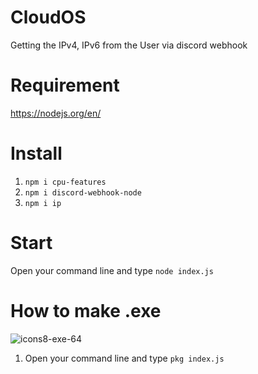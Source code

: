 # CloudOS
Getting the IPv4, IPv6 from the User via discord webhook

# Requirement
https://nodejs.org/en/

# Install
1. `npm i cpu-features`
2. `npm i discord-webhook-node`
3. `npm i ip`

# Start
Open your command line and type `node index.js`

# How to make .exe 
![icons8-exe-64](https://user-images.githubusercontent.com/77588421/206797887-f937e027-76af-4344-8d50-5e35966bb0e6.png)

1. Open your command line and type `pkg index.js`

